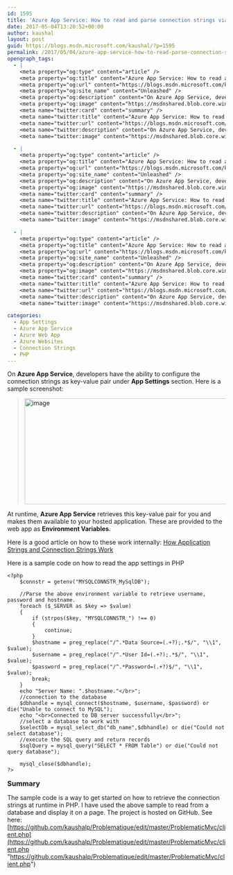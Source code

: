 ```yaml
---
id: 1595
title: 'Azure App Service: How to read and parse connection strings via PHP'
date: 2017-05-04T13:20:52+00:00
author: kaushal
layout: post
guid: https://blogs.msdn.microsoft.com/kaushal/?p=1595
permalink: /2017/05/04/azure-app-service-how-to-read-parse-connection-strings-via-php/
opengraph_tags:
  - |
    <meta property="og:type" content="article" />
    <meta property="og:title" content="Azure App Service: How to read and parse connection strings via PHP" />
    <meta property="og:url" content="https://blogs.msdn.microsoft.com/kaushal/2017/05/04/azure-app-service-how-to-read-parse-connection-strings-via-php/" />
    <meta property="og:site_name" content="Unleashed" />
    <meta property="og:description" content="On Azure App Service, developers have the ability to configure the connection strings as key-value pair under App Settings section. Here is a sample screenshot: At runtime, Azure App Service retrieves this key-value pair for you and makes them available to your hosted application. These are provided to the web app as Environment Variables. Here..." />
    <meta property="og:image" content="https://msdnshared.blob.core.windows.net/media/2017/05/image_thumb52.png" />
    <meta name="twitter:card" content="summary" />
    <meta name="twitter:title" content="Azure App Service: How to read and parse connection strings via PHP" />
    <meta name="twitter:url" content="https://blogs.msdn.microsoft.com/kaushal/2017/05/04/azure-app-service-how-to-read-parse-connection-strings-via-php/" />
    <meta name="twitter:description" content="On Azure App Service, developers have the ability to configure the connection strings as key-value pair under App Settings section. Here is a sample screenshot: At runtime, Azure App Service retrieves this key-value pair for you and makes them available to your hosted application. These are provided to the web app as Environment Variables. Here..." />
    <meta name="twitter:image" content="https://msdnshared.blob.core.windows.net/media/2017/05/image_thumb52.png" />

  - |
    <meta property="og:type" content="article" />
    <meta property="og:title" content="Azure App Service: How to read and parse connection strings via PHP" />
    <meta property="og:url" content="https://blogs.msdn.microsoft.com/kaushal/2017/05/04/azure-app-service-how-to-read-parse-connection-strings-via-php/" />
    <meta property="og:site_name" content="Unleashed" />
    <meta property="og:description" content="On Azure App Service, developers have the ability to configure the connection strings as key-value pair under App Settings section. Here is a sample screenshot: At runtime, Azure App Service retrieves this key-value pair for you and makes them available to your hosted application. These are provided to the web app as Environment Variables. Here..." />
    <meta property="og:image" content="https://msdnshared.blob.core.windows.net/media/2017/05/image_thumb52.png" />
    <meta name="twitter:card" content="summary" />
    <meta name="twitter:title" content="Azure App Service: How to read and parse connection strings via PHP" />
    <meta name="twitter:url" content="https://blogs.msdn.microsoft.com/kaushal/2017/05/04/azure-app-service-how-to-read-parse-connection-strings-via-php/" />
    <meta name="twitter:description" content="On Azure App Service, developers have the ability to configure the connection strings as key-value pair under App Settings section. Here is a sample screenshot: At runtime, Azure App Service retrieves this key-value pair for you and makes them available to your hosted application. These are provided to the web app as Environment Variables. Here..." />
    <meta name="twitter:image" content="https://msdnshared.blob.core.windows.net/media/2017/05/image_thumb52.png" />

  - |
    <meta property="og:type" content="article" />
    <meta property="og:title" content="Azure App Service: How to read and parse connection strings via PHP" />
    <meta property="og:url" content="https://blogs.msdn.microsoft.com/kaushal/2017/05/04/azure-app-service-how-to-read-parse-connection-strings-via-php/" />
    <meta property="og:site_name" content="Unleashed" />
    <meta property="og:description" content="On Azure App Service, developers have the ability to configure the connection strings as key-value pair under App Settings section. Here is a sample screenshot: At runtime, Azure App Service retrieves this key-value pair for you and makes them available to your hosted application. These are provided to the web app as Environment Variables. Here..." />
    <meta property="og:image" content="https://msdnshared.blob.core.windows.net/media/2017/05/image_thumb52.png" />
    <meta name="twitter:card" content="summary" />
    <meta name="twitter:title" content="Azure App Service: How to read and parse connection strings via PHP" />
    <meta name="twitter:url" content="https://blogs.msdn.microsoft.com/kaushal/2017/05/04/azure-app-service-how-to-read-parse-connection-strings-via-php/" />
    <meta name="twitter:description" content="On Azure App Service, developers have the ability to configure the connection strings as key-value pair under App Settings section. Here is a sample screenshot: At runtime, Azure App Service retrieves this key-value pair for you and makes them available to your hosted application. These are provided to the web app as Environment Variables. Here..." />
    <meta name="twitter:image" content="https://msdnshared.blob.core.windows.net/media/2017/05/image_thumb52.png" />

categories:
  - App Settings
  - Azure App Service
  - Azure Web App
  - Azure Websites
  - Connection Strings
  - PHP
---
```

On **Azure App Service**, developers have the ability to configure the connection strings as key-value pair under **App Settings** section. Here is a sample screenshot:

> [<img title="image" style="padding-top: 0px;padding-left: 0px;padding-right: 0px;border-width: 0px" border="0" alt="image" src="https://msdnshared.blob.core.windows.net/media/2017/05/image_thumb52.png" width="718" height="244" />](https://msdnshared.blob.core.windows.net/media/2017/05/image49.png)

At runtime, **Azure App Service** retrieves this key-value pair for you and makes them available to your hosted application. These are provided to the web app as **Environment Variables**.

Here is a good article on how to these work internally: [How Application Strings and Connection Strings Work](https://azure.microsoft.com/en-in/blog/windows-azure-web-sites-how-application-strings-and-connection-strings-work/ "https://azure.microsoft.com/en-in/blog/windows-azure-web-sites-how-application-strings-and-connection-strings-work/")

Here is a sample code on how to read the app settings in PHP

```php5
<?php
    $connstr = getenv("MYSQLCONNSTR_MySqlDB");    

    //Parse the above environment variable to retrieve username, password and hostname.
    foreach ($_SERVER as $key => $value)
    {
        if (strpos($key, "MYSQLCONNSTR_") !== 0)
        {
            continue;
        }
        $hostname = preg_replace("/^.*Data Source=(.+?);.*$/", "\\1", $value);
        $username = preg_replace("/^.*User Id=(.+?);.*$/", "\\1", $value);
        $password = preg_replace("/^.*Password=(.+?)$/", "\\1", $value);
        break;
    }
    echo "Server Name: ".$hostname."</br>";
    //connection to the database
    $dbhandle = mysql_connect($hostname, $username, $password) or die("Unable to connect to MySQL");
    echo "<br>Connected to DB server successfully</br>";
    //select a database to work with
    $selectDb = mysql_select_db("db_name",$dbhandle) or die("Could not select database");
    //execute the SQL query and return records
    $sqlQuery = mysql_query("SELECT * FROM Table") or die("Could not query database");

    mysql_close($dbhandle);
?>
```

<span style="font-size: medium"><strong>Summary</strong></span>

The sample code is a way to get started on how to retrieve the connection strings at runtime in PHP. I have used the above sample to read from a database and display it on a page. The project is hosted on GitHub. See here: [https://github.com/kaushalp/Problematique/edit/master/ProblematicMvc/client.php](https://github.com/kaushalp/Problematique/edit/master/ProblematicMvc/client.php "https://github.com/kaushalp/Problematique/edit/master/ProblematicMvc/client.php")
